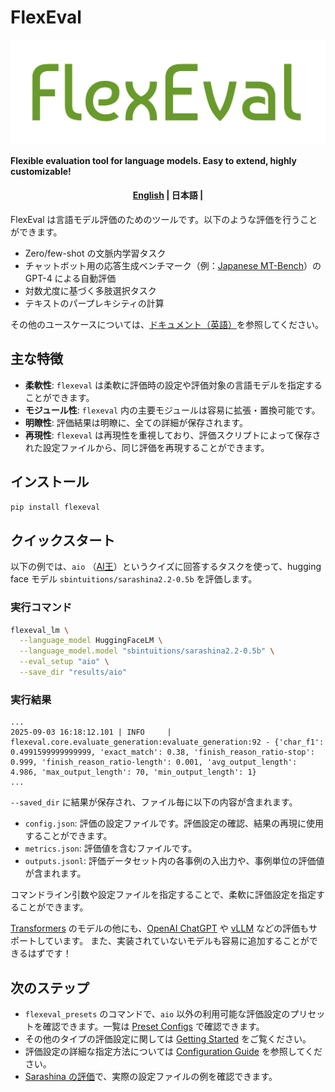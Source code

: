 # FlexEval

![logo](docs/assets/logo.png)

**Flexible evaluation tool for language models. Easy to extend, highly customizable!**

<h4 align="center">
    <p>
        <a href="https://github.com/sbintuitions/flexeval/">English</a> |
        <b>日本語</b> |
    </p>
</h4>

FlexEval は言語モデル評価のためのツールです。以下のような評価を行うことができます。

* Zero/few-shot の文脈内学習タスク
* チャットボット用の応答生成ベンチマーク（例：[Japanese MT-Bench](https://github.com/Stability-AI/FastChat/tree/jp-stable/fastchat/llm_judge)）の GPT-4 による自動評価
* 対数尤度に基づく多肢選択タスク
* テキストのパープレキシティの計算

その他のユースケースについては、[ドキュメント（英語）](https://sbintuitions.github.io/flexeval/)を参照してください。

## 主な特徴

* **柔軟性**: `flexeval` は柔軟に評価時の設定や評価対象の言語モデルを指定することができます。
* **モジュール性**: `flexeval` 内の主要モジュールは容易に拡張・置換可能です。
* **明瞭性**: 評価結果は明瞭に、全ての詳細が保存されます。
* **再現性**: `flexeval` は再現性を重視しており、評価スクリプトによって保存された設定ファイルから、同じ評価を再現することができます。

## インストール

```bash
pip install flexeval
```

## クイックスタート

以下の例では、`aio` （[AI王](https://sites.google.com/view/project-aio/home)）というクイズに回答するタスクを使って、hugging face モデル `sbintuitions/sarashina2.2-0.5b` を評価します。

### 実行コマンド

```bash
flexeval_lm \
  --language_model HuggingFaceLM \
  --language_model.model "sbintuitions/sarashina2.2-0.5b" \
  --eval_setup "aio" \
  --save_dir "results/aio"
```

### 実行結果
```
...
2025-09-03 16:18:12.101 | INFO     | flexeval.core.evaluate_generation:evaluate_generation:92 - {'char_f1': 0.4991599999999999, 'exact_match': 0.38, 'finish_reason_ratio-stop': 0.999, 'finish_reason_ratio-length': 0.001, 'avg_output_length': 4.986, 'max_output_length': 70, 'min_output_length': 1}
...
```

`--saved_dir` に結果が保存され、ファイル毎に以下の内容が含まれます。

* `config.json`: 評価の設定ファイルです。評価設定の確認、結果の再現に使用することができます。
* `metrics.json`: 評価値を含むファイルです。
* `outputs.jsonl`: 評価データセット内の各事例の入出力や、事例単位の評価値が含まれます。

コマンドライン引数や設定ファイルを指定することで、柔軟に評価設定を指定することができます。

[Transformers](https://github.com/huggingface/transformers) のモデルの他にも、[OpenAI ChatGPT](https://openai.com/index/openai-api/) や [vLLM](https://github.com/vllm-project/vllm) などの評価もサポートしています。
また、実装されていないモデルも容易に追加することができるはずです！

## 次のステップ
* `flexeval_presets` のコマンドで、`aio` 以外の利用可能な評価設定のプリセットを確認できます。一覧は [Preset Configs](https://sbintuitions.github.io/flexeval/preset_configs/) で確認できます。
* その他のタイプの評価設定に関しては [Getting Started](https://sbintuitions.github.io/flexeval/getting_started/) をご覧ください。
* 評価設定の詳細な指定方法については [Configuration Guide](https://sbintuitions.github.io/flexeval/configuration_guide/) を参照してください。
* [Sarashina の評価](./examples/sarashina_evaluation)で、実際の設定ファイルの例を確認できます。
